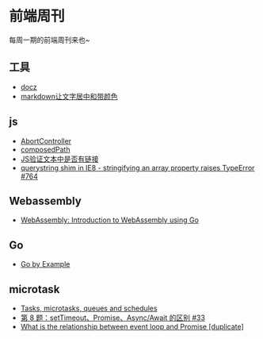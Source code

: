 # 前端周刊
每周一期的前端周刊来也~

## 工具

* [docz](https://www.docz.site/docs/getting-started)
* [markdown让文字居中和带颜色](https://www.cnblogs.com/bigmagic/p/3301b25e8b0b8ef8b9415379385a798c.html)

## js

* [AbortController](https://developer.mozilla.org/zh-CN/docs/Web/API/FetchController)
* [composedPath](https://developer.mozilla.org/zh-CN/docs/Web/API/Event/composedPath)
* [JS验证文本中是否有链接](https://www.cnblogs.com/lr-blog/p/6042694.html)
* [querystring shim in IE8 - stringifying an array property raises TypeError #764](https://github.com/browserify/browserify/issues/764)

## Webassembly

* [WebAssembly: Introduction to WebAssembly using Go](https://golangbot.com/webassembly-using-go/)

## Go

* [Go by Example](https://gobyexample.com/)

## microtask

* [Tasks, microtasks, queues and schedules](https://jakearchibald.com/2015/tasks-microtasks-queues-and-schedules/)
* [第 8 题：setTimeout、Promise、Async/Await 的区别 #33](https://github.com/Advanced-Frontend/Daily-Interview-Question/issues/33)
* [What is the relationship between event loop and Promise [duplicate]](https://stackoverflow.com/questions/46375711/what-is-the-relationship-between-event-loop-and-promise)

